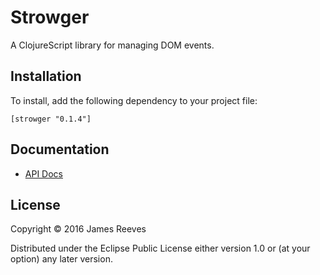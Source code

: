# Strowger

A ClojureScript library for managing DOM events.

## Installation

To install, add the following dependency to your project file:

    [strowger "0.1.4"]

## Documentation

* [API Docs](https://weavejester.github.io/strowger/strowger.event.html)

## License

Copyright © 2016 James Reeves

Distributed under the Eclipse Public License either version 1.0 or (at
your option) any later version.
